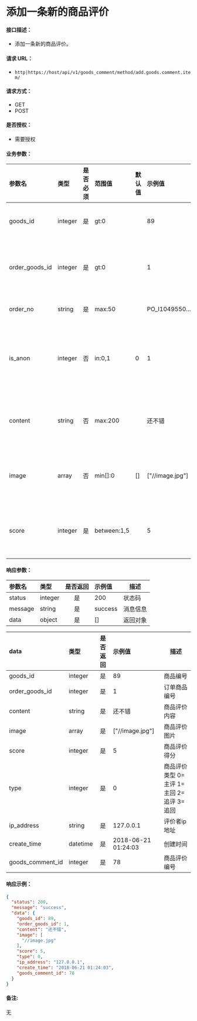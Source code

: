 # 添加一条新的商品评价

#### 接口描述：
- 添加一条新的商品评价。

#### 请求 URL：
- `http|https://host/api/v1/goods_comment/method/add.goods.comment.item/`

#### 请求方式：
- GET
- POST

#### 是否授权：
- 需要授权

#### 业务参数：
|参数名|类型|是否必须|范围值|默认值|示例值|描述|
|:----|:---|:---:|:-----|:-----|:-----|-----|
|goods_id |integer |是 |gt:0 | |89 |商品编号 |
|order_goods_id |integer |是 |gt:0 | |1 |订单商品编号 |
|order_no |string |是 |max:50 | |PO_I1049550... |订单号 |
|is_anon |integer |否 |in:0,1 |0 |1 |是否匿名 0=否 1=是 |
|content |string |否 |max:200 | |还不错 |商品评价内容 |
|image |array |否 |min[]:0 |[] |[&#34;//image.jpg&#34;] |商品评价图片 |
|score |integer |是 |between:1,5 | |5 |商品评价得分 |

#### 响应参数：
|参数名|类型|是否返回|示例值|描述|
|:-----|:-----|:---:|:-----|-----|
|status |integer |是 |200 |状态码 |
|message |string |是 |success |消息信息 |
|data |object |是 |[] |返回对象 |

|data|类型|是否返回|示例值|描述|
|:-----|:-----|:---:|:-----|-----|
|goods_id |integer |是 |89 |商品编号 |
|order_goods_id |integer |是 |1 |订单商品编号 |
|content |string |是 |还不错 |商品评价内容 |
|image |array |是 |[&#34;//image.jpg&#34;] |商品评价图片 |
|score |integer |是 |5 |商品评价得分 |
|type |integer |是 |0 |商品评价类型 0=主评 1=主回 2=追评 3=追回 |
|ip_address |string |是 |127.0.0.1 |评价者ip地址 |
|create_time |datetime |是 |2018-06-21 01:24:03 |创建时间 |
|goods_comment_id |integer |是 |78 |商品评价编号 |

#### 响应示例：
```json
{
  "status": 200,
  "message": "success",
  "data": {
    "goods_id": 89,
    "order_goods_id": 1,
    "content": "还不错",
    "image": [
      "//image.jpg"
    ],
    "score": 5,
    "type": 0,
    "ip_address": "127.0.0.1",
    "create_time": "2018-06-21 01:24:03",
    "goods_comment_id": 78
  }
}
```

#### 备注:
无